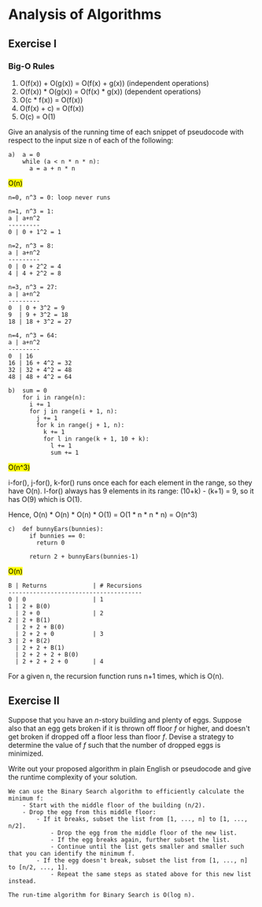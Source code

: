 # Analysis of Algorithms

## Exercise I

### Big-O Rules

1. O(f(x)) + O(g(x)) = O(f(x) + g(x)) (independent operations)
2. O(f(x)) * O(g(x)) = O(f(x) * g(x)) (dependent operations)
3. O(c * f(x)) = O(f(x))
3. O(f(x) + c) = O(f(x))
4. O(c) = O(1)

Give an analysis of the running time of each snippet of
pseudocode with respect to the input size n of each of the following:

```
a)  a = 0
    while (a < n * n * n):
      a = a + n * n
```

<mark>O(n)</mark>

```
n=0, n^3 = 0: loop never runs

n=1, n^3 = 1:
a | a+n^2
---------
0 | 0 + 1^2 = 1

n=2, n^3 = 8:
a | a+n^2
---------
0 | 0 + 2^2 = 4
4 | 4 + 2^2 = 8

n=3, n^3 = 27:
a | a+n^2
---------
0  | 0 + 3^2 = 9
9  | 9 + 3^2 = 18
18 | 18 + 3^2 = 27

n=4, n^3 = 64:
a | a+n^2
---------
0  | 16
16 | 16 + 4^2 = 32
32 | 32 + 4^2 = 48
48 | 48 + 4^2 = 64
```

```
b)  sum = 0
    for i in range(n):
      i += 1
      for j in range(i + 1, n):
        j += 1
        for k in range(j + 1, n):
          k += 1
          for l in range(k + 1, 10 + k):
            l += 1
            sum += 1
```

<mark>O(n^3)</mark>

i-for(), j-for(), k-for() runs once each for each element in the range, so they have O(n). l-for() always has 9 elements in its range: (10+k) - (k+1) = 9, so it has O(9) which is O(1).

Hence, O(n) * O(n) * O(n) * O(1) = O(1 * n * n * n) = O(n^3)

```
c)  def bunnyEars(bunnies):
      if bunnies == 0:
        return 0

      return 2 + bunnyEars(bunnies-1)
```

<mark>O(n)</mark>

```
B | Returns             | # Recursions
--------------------------------------
0 | 0                   | 1
1 | 2 + B(0)
  | 2 + 0               | 2
2 | 2 + B(1)
  | 2 + 2 + B(0)
  | 2 + 2 + 0           | 3
3 | 2 + B(2)
  | 2 + 2 + B(1)
  | 2 + 2 + 2 + B(0)
  | 2 + 2 + 2 + 0       | 4
```

For a given n, the recursion function runs n+1 times, which is O(n).


## Exercise II

Suppose that you have an _n_-story building and plenty of eggs. Suppose also that an egg gets broken if it is thrown off floor _f_ or higher, and doesn't get broken if dropped off a floor less than floor _f_. Devise a strategy to determine the value of _f_ such that the number of dropped eggs is minimized.

Write out your proposed algorithm in plain English or pseudocode and give the runtime complexity of your solution.

```
We can use the Binary Search algorithm to efficiently calculate the minimum f:
    - Start with the middle floor of the building (n/2).
    - Drop the egg from this middle floor:
        - If it breaks, subset the list from [1, ..., n] to [1, ..., n/2].
            - Drop the egg from the middle floor of the new list.
            - If the egg breaks again, further subset the list.
            - Continue until the list gets smaller and smaller such that you can identify the minimum f.
        - If the egg doesn't break, subset the list from [1, ..., n] to [n/2, ..., 1].
            - Repeat the same steps as stated above for this new list instead.

The run-time algorithm for Binary Search is O(log n).
```